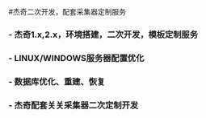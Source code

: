 #杰奇二次开发，配套采集器定制服务
### - 杰奇1.x,2.x，环境搭建，二次开发，模板定制服务
### - LINUX/WINDOWS服务器配置优化
### - 数据库优化、重建、恢复
### - 杰奇配套关关采集器二次定制开发
